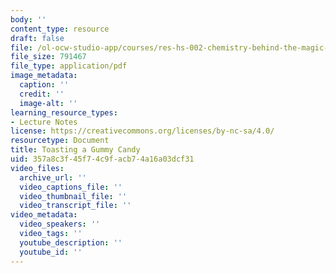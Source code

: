 ```yaml
---
body: ''
content_type: resource
draft: false
file: /ol-ocw-studio-app/courses/res-hs-002-chemistry-behind-the-magic-chemical-demonstrations-for-the-classroom/gummy_bear.pdf
file_size: 791467
file_type: application/pdf
image_metadata:
  caption: ''
  credit: ''
  image-alt: ''
learning_resource_types:
- Lecture Notes
license: https://creativecommons.org/licenses/by-nc-sa/4.0/
resourcetype: Document
title: Toasting a Gummy Candy
uid: 357a8c3f-45f7-4c9f-acb7-4a16a03dcf31
video_files:
  archive_url: ''
  video_captions_file: ''
  video_thumbnail_file: ''
  video_transcript_file: ''
video_metadata:
  video_speakers: ''
  video_tags: ''
  youtube_description: ''
  youtube_id: ''
---
```

